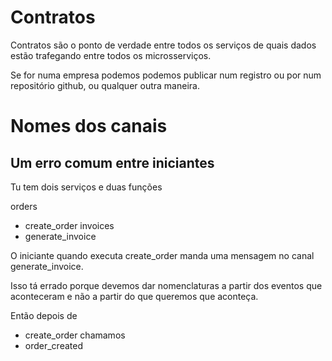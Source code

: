 # Contratos

Contratos são o ponto de verdade entre todos os serviços
de quais dados estão trafegando entre todos os microsserviços.

Se for numa empresa podemos podemos publicar num registro
ou por num repositório github, ou qualquer outra maneira.

# Nomes dos canais

## Um erro comum entre iniciantes

Tu tem dois serviços e duas funções

orders
  - create_order
invoices
  - generate_invoice

O iniciante quando executa create_order manda uma mensagem no canal generate_invoice.

Isso tá errado porque devemos dar nomenclaturas a partir dos eventos que aconteceram
e não a partir do que queremos que aconteça.

Então depois de
  - create_order
chamamos
  - order_created